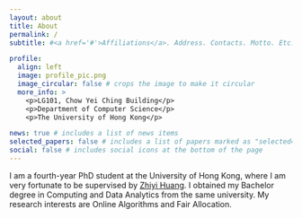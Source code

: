 ```yaml
---
layout: about
title: About
permalink: /
subtitle: #<a href='#'>Affiliations</a>. Address. Contacts. Motto. Etc.

profile:
  align: left
  image: profile_pic.png
  image_circular: false # crops the image to make it circular
  more_info: >
    <p>LG101, Chow Yei Ching Building</p>
    <p>Department of Computer Science</p>
    <p>The University of Hong Kong</p>

news: true # includes a list of news items
selected_papers: false # includes a list of papers marked as "selected={true}"
social: false # includes social icons at the bottom of the page
---
```


I am a fourth-year PhD student at the University of Hong Kong, where I am very fortunate to be supervised by [Zhiyi Huang](https://i.cs.hku.hk/~zhiyi/). I obtained my Bachelor degree in Computing and Data Analytics from the same university. My research interests are Online Algorithms and Fair Allocation.
